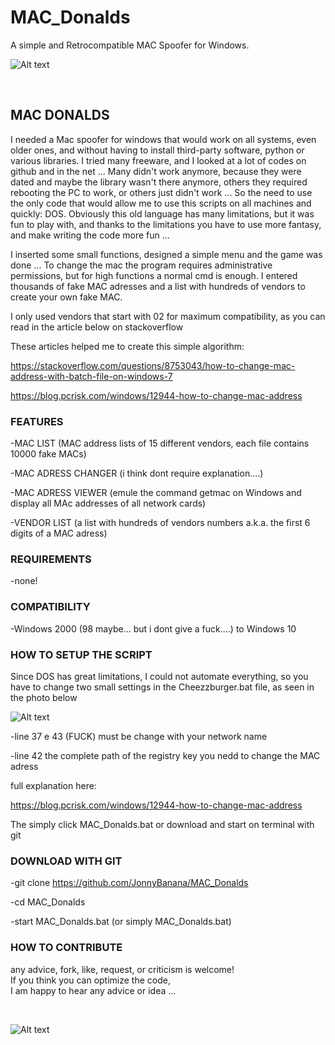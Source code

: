 # MAC_Donalds

A simple and Retrocompatible MAC Spoofer for Windows.

![Alt text](https://raw.githubusercontent.com/JonnyBanana/MAC_Donalds/master/IMG/MACDonaldZ.png) 

</BR>

<h2>MAC DONALDS</h2>

I needed a Mac spoofer for windows that would work on all systems, even older ones, and without having to install third-party software, python or various libraries.
I tried many freeware, and I looked at a lot of codes on github and in the net ...
Many didn't work anymore, because they were dated and maybe the library wasn't there anymore, others they required rebooting the PC to work, or others just didn't work ...
So the need to use the only code that would allow me to use this scripts on all machines and quickly: DOS.
Obviously this old language has many limitations, but it was fun to play with, and thanks to the limitations you have to use more fantasy, and make writing the code more fun ...

I inserted some small functions, designed a simple menu and the game was done ...
To change the mac the program requires administrative permissions, but for high functions a normal cmd is enough.
I entered thousands of fake MAC adresses and a list with hundreds of vendors to create your own fake MAC.

I only used vendors that start with 02 for maximum compatibility, as you can read in the article below on stackoverflow

These articles helped me to create this simple algorithm:

https://stackoverflow.com/questions/8753043/how-to-change-mac-address-with-batch-file-on-windows-7

https://blog.pcrisk.com/windows/12944-how-to-change-mac-address


<h3>FEATURES</h3>

-MAC LIST (MAC address lists of 15 different vendors, each file contains 10000 fake MACs)

-MAC ADRESS CHANGER (i think dont require explanation....)

-MAC ADRESS VIEWER (emule the command getmac on Windows and display all MAc addresses of all network cards)

-VENDOR LIST (a list with hundreds of vendors numbers a.k.a. the first 6 digits of a MAC adress)

<h3>REQUIREMENTS</h3>

-none!

<h3>COMPATIBILITY</h3>

-Windows 2000 (98 maybe... but i dont give a fuck....) to Windows 10


<h3>HOW TO SETUP THE SCRIPT</h3>

Since DOS has great limitations, I could not automate everything, 
so you have to change two small settings in the Cheezzburger.bat file,
as seen in the photo below

![Alt text](https://raw.githubusercontent.com/JonnyBanana/MAC_Donalds/master/IMG/to-change.PNG)

-line 37 e 43 (FUCK) must be change with your network name

-line 42 the complete path of the registry key you nedd to change the MAC adress

full explanation here:

https://blog.pcrisk.com/windows/12944-how-to-change-mac-address


The simply click MAC_Donalds.bat or download and start on terminal with git

<h3>DOWNLOAD WITH GIT</h3>

-git clone https://github.com/JonnyBanana/MAC_Donalds

-cd MAC_Donalds

-start MAC_Donalds.bat (or simply MAC_Donalds.bat)

<h3>HOW TO CONTRIBUTE</h3>

any advice, fork, like, request, or criticism is welcome!</br>
If you think you can optimize the code,</br>
I am happy to hear any advice or idea ...

</BR>

![Alt text](https://raw.githubusercontent.com/JonnyBanana/MAC_Donalds/master/IMG/Cheezzburger.PNG)

</BR>
